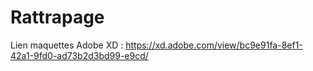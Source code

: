 # Rattrapage

Lien maquettes Adobe XD : https://xd.adobe.com/view/bc9e91fa-8ef1-42a1-9fd0-ad73b2d3bd99-e9cd/

